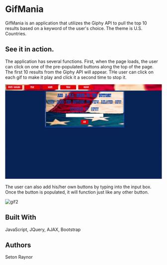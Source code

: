 # GifMania
GifMania is an application that utilizes the Giphy API to pull the top 10 results based on a keyword of the user's choice. The theme is U.S. Countries.

## See it in action.
The application has several functions. First, when the page loads, the user can click on one of the pre-populated buttons along the top of the page. The first 10 results from the Giphy API will appear. THe user can click on each gif to make it play and click it a second time to stop it. 

![gif1](assets/images/gif1.gif)

The user can also add his/her own buttons by typing into the input box. Once the button is populated, it will function just like any other button. 

![gif2](assets/images/gif2.gif)

## Built With
JavaScript, JQuery, AJAX, Bootstrap

## Authors
Seton Raynor
